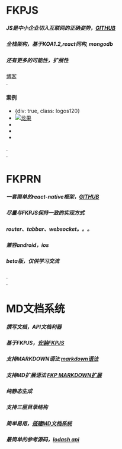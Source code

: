# FKPJS
##### JS是中小企业切入互联网的正确姿势，[GITHUB](https://github.com/webkixi/FKP-REST)    
##### 全栈架构，基于KOA1.2,react同构, mongodb    
##### 还有更多的可能性，扩展性   
[博客](/dbdemo)  
.
#### 案例
* {div: true, class: logos120}
* [![龙果](/images/demo/roncoo.png)](http://www.roncoo.com/)   
*    
*    
*  

.  
.  
# FKPRN
##### 一套简单的react-native框架，[GITHUB](https://github.com/webkixi/FKP-REACT-NATIVE)   
##### 尽量与FKPJS保持一致的实现方式    
##### router、tabbar、websocket。。。    
##### 兼容android，ios      
##### beta版，仅供学习交流   

.  
.  
# MD文档系统    
##### 撰写文档，API文档利器  
##### 基于FKPJS，[安装FKPJS](/demoindex?md=FKPJS_14install)   
##### 支持MARKDOWN语法  [markdown语法](http://www.agzgz.com/dbdemo?topic=57c53db023498c1664cfed86)   
##### 支持MD扩展语法 [FKP MARKDOWN扩展](http://www.agzgz.com/dbdemo?topic=57c5615b23498c1664cfed87)   
##### 纯静态生成   
##### 支持三层目录结构  
##### 简单易用，[搭建MD文档系统](http://www.agzgz.com/demoindex?md=._Demo_fordoc)   
##### 最简单的参考源码，[lodash api](http://www.agzgz.com/docslodash)   

